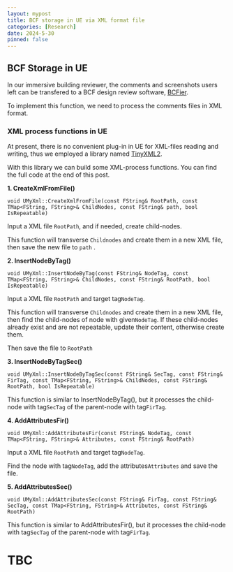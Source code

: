 ```yaml
---
layout: mypost
title: BCF storage in UE via XML format file
categories: [Research]
date: 2024-5-30
pinned: false
---
```


## BCF Storage in UE

In our immersive building reviewer,  the comments and screenshots users left can be transfered to a BCF design review software, [BCFier](http://bcfier.com/).

To implement this function, we need to process the comments files in XML format.



###  XML process functions in UE

At present, there is no convenient plug-in in UE for XML-files reading and writing, thus we employed a library named [TinyXML2](https://github.com/leethomason/tinyxml2). 

With this library we can build some XML-process functions. You can find the full code at the end of this post. 


__1. CreateXmlFromFile()__
```
void UMyXml::CreateXmlFromFile(const FString& RootPath, const TMap<FString, FString>& ChildNodes, const FString& path, bool IsRepeatable)
```
Input a XML file  `RootPath`, and if needed, create child-nodes.

This function will transverse `Childnodes` and create them in a new XML file, then save the new file to `path` .






__2. InsertNodeByTag()__
```
void UMyXml::InsertNodeByTag(const FString& NodeTag, const TMap<FString, FString>& ChildNodes, const FString& RootPath, bool IsRepeatable)
```
Input a XML file `RootPath` and target tag`NodeTag`.

This function will transverse `Childnodes` and create them in a new XML file, then find the child-nodes of node with given`NodeTag`. If these child-nodes already exist and are not repeatable, update their content, otherwise create them.

Then save the  file to `RootPath`






__3. InsertNodeByTagSec()__
```
void UMyXml::InsertNodeByTagSec(const FString& SecTag, const FString& FirTag, const TMap<FString, FString>& ChildNodes, const FString& RootPath, bool IsRepeatable)
```
This function is similar to InsertNodeByTag(), but it processes the child-node with tag`SecTag` of the parent-node with tag`FirTag`.






__4. AddAttributesFir()__
```
void UMyXml::AddAttributesFir(const FString& NodeTag, const TMap<FString, FString>& Attributes, const FString& RootPath)
```
Input a XML file `RootPath` and target tag`NodeTag`.

Find the node with tag`NodeTag`, add the attributes`Attributes` and save the file. 






__5. AddAttributesSec()__
```
void UMyXml::AddAttributesSec(const FString& FirTag, const FString& SecTag, const TMap<FString, FString>& Attributes, const FString& RootPath)
```
This function is similar to AddAttributesFir(), but it processes the child-node with tag`SecTag` of the parent-node with tag`FirTag`. 

# TBC
